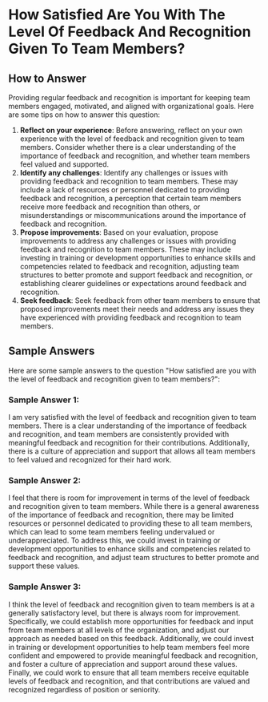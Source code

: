 How Satisfied Are You With The Level Of Feedback And Recognition Given To Team Members?
==============================================================================================================

How to Answer
-------------

Providing regular feedback and recognition is important for keeping team members engaged, motivated, and aligned with organizational goals. Here are some tips on how to answer this question:

1. **Reflect on your experience**: Before answering, reflect on your own experience with the level of feedback and recognition given to team members. Consider whether there is a clear understanding of the importance of feedback and recognition, and whether team members feel valued and supported.
2. **Identify any challenges**: Identify any challenges or issues with providing feedback and recognition to team members. These may include a lack of resources or personnel dedicated to providing feedback and recognition, a perception that certain team members receive more feedback and recognition than others, or misunderstandings or miscommunications around the importance of feedback and recognition.
3. **Propose improvements**: Based on your evaluation, propose improvements to address any challenges or issues with providing feedback and recognition to team members. These may include investing in training or development opportunities to enhance skills and competencies related to feedback and recognition, adjusting team structures to better promote and support feedback and recognition, or establishing clearer guidelines or expectations around feedback and recognition.
4. **Seek feedback**: Seek feedback from other team members to ensure that proposed improvements meet their needs and address any issues they have experienced with providing feedback and recognition to team members.

Sample Answers
--------------

Here are some sample answers to the question "How satisfied are you with the level of feedback and recognition given to team members?":

### Sample Answer 1:

I am very satisfied with the level of feedback and recognition given to team members. There is a clear understanding of the importance of feedback and recognition, and team members are consistently provided with meaningful feedback and recognition for their contributions. Additionally, there is a culture of appreciation and support that allows all team members to feel valued and recognized for their hard work.

### Sample Answer 2:

I feel that there is room for improvement in terms of the level of feedback and recognition given to team members. While there is a general awareness of the importance of feedback and recognition, there may be limited resources or personnel dedicated to providing these to all team members, which can lead to some team members feeling undervalued or underappreciated. To address this, we could invest in training or development opportunities to enhance skills and competencies related to feedback and recognition, and adjust team structures to better promote and support these values.

### Sample Answer 3:

I think the level of feedback and recognition given to team members is at a generally satisfactory level, but there is always room for improvement. Specifically, we could establish more opportunities for feedback and input from team members at all levels of the organization, and adjust our approach as needed based on this feedback. Additionally, we could invest in training or development opportunities to help team members feel more confident and empowered to provide meaningful feedback and recognition, and foster a culture of appreciation and support around these values. Finally, we could work to ensure that all team members receive equitable levels of feedback and recognition, and that contributions are valued and recognized regardless of position or seniority.
